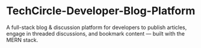 # TechCircle-Developer-Blog-Platform
A full-stack blog &amp; discussion platform for developers to publish articles, engage in threaded discussions, and bookmark content — built with the MERN stack.
